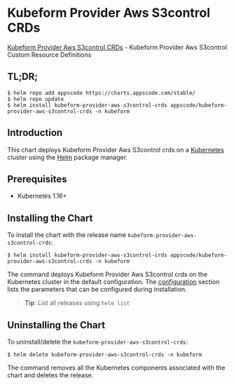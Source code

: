 # Kubeform Provider Aws S3control CRDs

[Kubeform Provider Aws S3control CRDs](https://github.com/kubeform) - Kubeform Provider Aws S3control Custom Resource Definitions

## TL;DR;

```console
$ helm repo add appscode https://charts.appscode.com/stable/
$ helm repo update
$ helm install kubeform-provider-aws-s3control-crds appscode/kubeform-provider-aws-s3control-crds -n kubeform
```

## Introduction

This chart deploys Kubeform Provider Aws S3control crds on a [Kubernetes](http://kubernetes.io) cluster using the [Helm](https://helm.sh) package manager.

## Prerequisites

- Kubernetes 1.16+

## Installing the Chart

To install the chart with the release name `kubeform-provider-aws-s3control-crds`:

```console
$ helm install kubeform-provider-aws-s3control-crds appscode/kubeform-provider-aws-s3control-crds -n kubeform
```

The command deploys Kubeform Provider Aws S3control crds on the Kubernetes cluster in the default configuration. The [configuration](#configuration) section lists the parameters that can be configured during installation.

> **Tip**: List all releases using `helm list`

## Uninstalling the Chart

To uninstall/delete the `kubeform-provider-aws-s3control-crds`:

```console
$ helm delete kubeform-provider-aws-s3control-crds -n kubeform
```

The command removes all the Kubernetes components associated with the chart and deletes the release.


